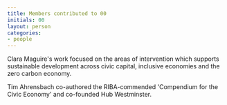 ```yaml
---
title: Members contributed to 00
initials: 00
layout: person
categories:
- people
---
```


Clara Maguire's work focused on the areas of intervention which supports sustainable development across civic capital, 
inclusive economies and the zero carbon economy.

Tim Ahrensbach co-authored the RIBA-commended 'Compendium for the Civic Economy' and co-founded Hub Westminster.



